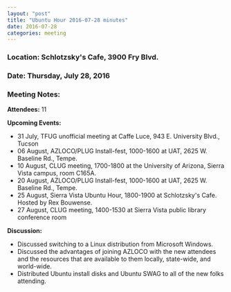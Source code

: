```yaml
---
layout: "post"
title: "Ubuntu Hour 2016-07-28 minutes"
date: 2016-07-28
categories: meeting
---
```


### Location: Schlotzsky's Cafe, 3900 Fry Blvd.

### Date: Thursday, July 28, 2016

### Meeting Notes:

**Attendees:** 11

**Upcoming Events:**

 * 31 July, TFUG unofficial meeting at Caffe Luce, 943 E. University Blvd., Tucson
 * 06 August, AZLOCO/PLUG Install-fest, 1000-1600 at UAT, 2625 W. Baseline Rd., Tempe.
 * 10 August,  CLUG meeting, 1700-1800 at the University of Arizona, Sierra Vista campus, room C165A.
 * 20 August,  AZLOCO/PLUG Install-fest, 1000-1600 at UAT, 2625 W. Baseline Rd., Tempe.
 * 25 August,  Sierra Vista Ubuntu Hour, 1800-1900 at Schlotzsky's Cafe.  Hosted by Rex Bouwense.
 * 27 August, CLUG meeting, 1400-1530 at Sierra Vista public library conference room
 
**Discussion:**

 * Discussed switching to a Linux distribution from Microsoft Windows.
 * Discussed the advantages of joining AZLOCO with the new attendees and the resources that are available to them locally, state-wide, and world-wide.
 * Distributed Ubuntu install disks and Ubuntu SWAG to all of the new folks attending. 


